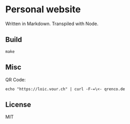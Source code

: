 # Personal website

Written in Markdown. Transpiled with Node.

## Build

```shell
make
```

## Misc

QR Code:

```shell
echo "https://loic.vour.ch" | curl -F-=\<- qrenco.de
```

## License

MIT
